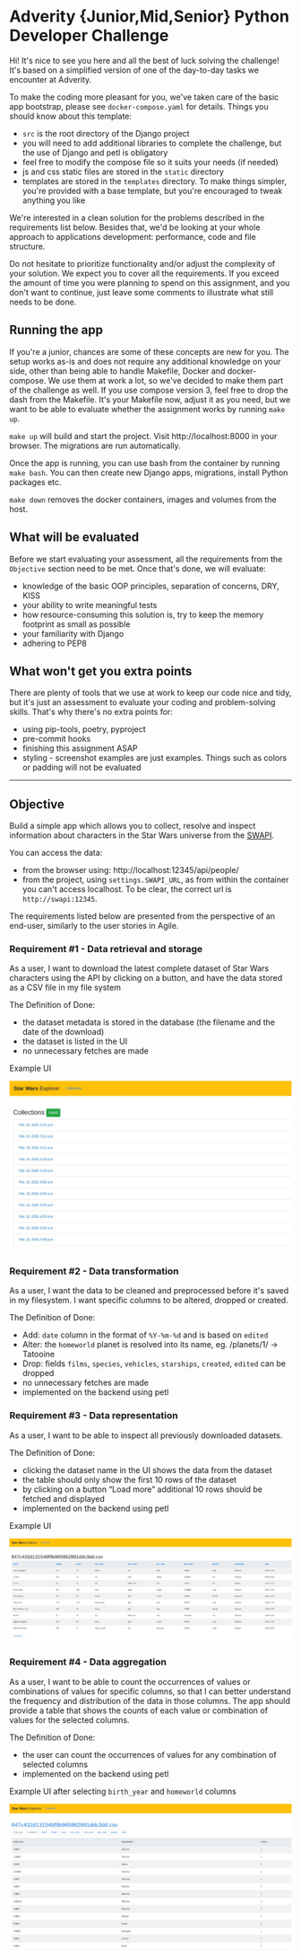 # Adverity {Junior,Mid,Senior} Python Developer Challenge

Hi! It's nice to see you here and all the best of luck solving the challenge!
It's based on a simplified version of one of the day-to-day tasks we encounter at Adverity. 

To make the coding more pleasant for you, we've taken care of the basic app bootstrap, please see `docker-compose.yaml` for details.
Things you should know about this template:
- `src` is the root directory of the Django project
- you will need to add additional libraries to complete the challenge, but the use of Django and petl is obligatory
- feel free to modify the compose file so it suits your needs (if needed)
- js and css static files are stored in the `static` directory 
- templates are stored in the `templates` directory. To make things simpler, you're provided with a base template, but you're encouraged to tweak anything you like

We're interested in a clean solution for the problems described in the requirements list below. Besides that, we'd be looking at your whole approach to applications development: performance, code and file structure.

Do not hesitate to prioritize functionality and/or adjust the complexity of your solution. We expect you to cover all the requirements. If you exceed the amount of time you were planning to spend on this assignment, and you don't want to continue, just leave some comments to illustrate what still needs to be done.

## Running the app

If you're a junior, chances are some of these concepts are new for you. The setup works as-is and does not require any additional knowledge on your side, other than being able to handle Makefile, Docker and docker-compose. We use them at work a lot, so we've decided to make them part of the challenge as well. If you use compose version 3, feel free to drop the dash from the Makefile. It's your Makefile now, adjust it as you need, but we want to be able to evaluate whether the assignment works by running `make up`.

`make up` will build and start the project. Visit http://localhost:8000 in your browser. The migrations are run automatically.

Once the app is running, you can use bash from the container by running `make bash`. You can then create new Django apps, migrations, install Python packages etc.

`make down` removes the docker containers, images and volumes from the host.

## What will be evaluated

Before we start evaluating your assessment, all the requirements from the `Objective` section need to be met. Once that's done, we will evaluate:
- knowledge of the basic OOP principles, separation of concerns, DRY, KISS
- your ability to write meaningful tests
- how resource-consuming this solution is, try to keep the memory footprint as small as possible
- your familiarity with Django
- adhering to PEP8

## What won't get you extra points

There are plenty of tools that we use at work to keep our code nice and tidy, but it's just an assessment to evaluate 
 your coding and problem-solving skills. That's why there's no extra points for:
- using pip-tools, poetry, pyproject
- pre-commit hooks
- finishing this assignment ASAP
- styling - screenshot examples are just examples. Things such as colors or padding will not be evaluated

---

## Objective

Build a simple app which allows you to collect, resolve and inspect information about characters in the Star Wars universe from the [SWAPI](http://localhost:12345/documentation). 

You can access the data:
- from the browser using: http://localhost:12345/api/people/
- from the project, using `settings.SWAPI_URL`, as from within the container you can't access localhost. To be clear, the correct url is `http://swapi:12345`.

The requirements listed below are presented from the perspective of an end-user, similarly to the user stories in Agile.

### Requirement #1 - Data retrieval and storage 

As a user, I want to download the latest complete dataset of Star Wars characters using the API by clicking on a button, and have the data stored as a CSV file in my file system

The Definition of Done:
- the dataset metadata is stored in the database (the filename and the date of the download)
- the dataset is listed in the UI
- no unnecessary fetches are made

Example UI

![Example 1](./examples/p1.png)

### Requirement #2 - Data transformation

As a user, I want the data to be cleaned and preprocessed before it's saved in my filesystem. I want specific columns to be altered, dropped or created.

The Definition of Done:
- Add: `date` column in the format of `%Y-%m-%d` and is based on `edited`
- Alter: the `homeworld` planet is resolved into its name, eg. /planets/1/ -> Tatooine
- Drop: fields `films`, `species`, `vehicles`, `starships`, `created`, `edited` can be dropped
- no unnecessary fetches are made
- implemented on the backend using petl


### Requirement #3 - Data representation 

As a user, I want to be able to inspect all previously downloaded datasets.

The Definition of Done:
- clicking the dataset name in the UI shows the data from the dataset
- the table should only show the first 10 rows of the dataset
- by clicking on a button “Load more” additional 10 rows should be fetched and displayed 
- implemented on the backend using petl
  
Example UI

![Example 2](./examples/p2.png)


### Requirement #4 - Data aggregation

As a user, I want to be able to count the occurrences of values or combinations of values for specific columns, so that I can better understand the frequency and distribution of the data in those columns. The app should provide a table that shows the counts of each value or combination of values for the selected columns.

The Definition of Done:
- the user can count the occurrences of values for any combination of selected columns
- implemented on the backend using petl

Example UI after selecting `birth_year` and `homeworld` columns

![Example 3](./examples/p3.png)
